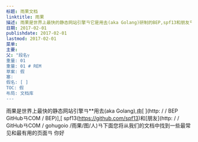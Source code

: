 ```yaml
---
标题: 雨果文档
linktitle: 雨果
描述: 雨果是世界上最快的静态网站引擎ㄢ它是用去(aka Golang)研制的BEP,spf13和朋友ㄢ
日期: 2017-02-01
publishdate: 2017-02-01
lastmod: 2017-02-01
菜单: 
主要: 
父: "段名ℽ
重量: 01
重量: 01 # REM
草案: 假
塞: 
假名: [ ]
TOC: 假
布局: 文档库
---
```

雨果是世界上最快的静态网站引擎ㄢ**用去(aka Golang),由[ ](http: / / BEP GitHubㄢCOM / BEP)],[ spf13(https://github.com/spf13)和[朋友](http: / / GitHubㄢCOM / gohugoio /雨果/图/人)ㄢ下面您将从我们的文档中找到一些最常见和最有用的页面ㄢ
你好